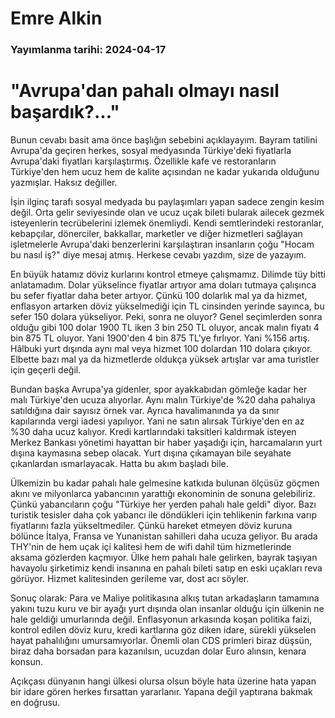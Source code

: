 # Emre Alkin

### Yayımlanma tarihi: 2024-04-17

# "Avrupa'dan pahalı olmayı nasıl başardık?..."

Bunun cevabı basit ama önce başlığın sebebini açıklayayım. Bayram tatilini Avrupa'da geçiren herkes, sosyal medyasında Türkiye'deki fiyatlarla Avrupa'daki fiyatları karşılaştırmış. Özellikle kafe ve restoranların Türkiye'den hem ucuz hem de kalite açısından ne kadar yukarıda olduğunu yazmışlar. Haksız değiller.

İşin ilginç tarafı sosyal medyada bu paylaşımları yapan sadece zengin kesim değil. Orta gelir seviyesinde olan ve ucuz uçak bileti bularak ailecek gezmek isteyenlerin tecrübelerini izlemek önemliydi. Kendi semtlerindeki restoranlar, kebapçılar, dönerciler, bakkallar, marketler ve diğer hizmetleri sağlayan işletmelerle Avrupa'daki benzerlerini karşılaştıran insanların çoğu "Hocam bu nasıl iş?" diye mesaj atmış. Herkese cevabı yazdım, size de yazayım.

En büyük hatamız döviz kurlarını kontrol etmeye çalışmamız. Dilimde tüy bitti anlatamadım. Dolar yükselince fiyatlar artıyor ama doları tutmaya çalışınca bu sefer fiyatlar daha beter artıyor. Çünkü 100 dolarlık mal ya da hizmet, enflasyon artarken döviz yükselmediği için TL cinsinden yerinde sayınca, bu sefer 150 dolara yükseliyor. Peki, sonra ne oluyor? Genel seçimlerden sonra olduğu gibi 100 dolar 1900 TL iken 3 bin 250 TL oluyor, ancak malın fiyatı 4 bin 875 TL oluyor. Yani 1900'den 4 bin 875 TL'ye fırlıyor. Yani %156 artış. Hâlbuki yurt dışında aynı mal veya hizmet 100 dolardan 110 dolara çıkıyor. Elbette bazı mal ya da hizmetlerde oldukça yüksek artışlar var ama turistler için geçerli değil.

Bundan başka Avrupa'ya gidenler, spor ayakkabıdan gömleğe kadar her malı Türkiye'den ucuza alıyorlar. Aynı malın Türkiye'de %20 daha pahalıya satıldığına dair sayısız örnek var. Ayrıca havalimanında ya da sınır kapılarında vergi iadesi yapılıyor. Yani ne satın alırsak Türkiye'den en az %30 daha ucuz kalıyor. Kredi kartlarındaki taksitleri kaldırmak isteyen Merkez Bankası yönetimi hayattan bir haber yaşadığı için, harcamaların yurt dışına kaymasına sebep olacak. Yurt dışına çıkamayan bile seyahate çıkanlardan ısmarlayacak. Hatta bu akım başladı bile.

Ülkemizin bu kadar pahalı hale gelmesine katkıda bulunan ölçüsüz göçmen akını ve milyonlarca yabancının yarattığı ekonominin de sonuna gelebiliriz. Çünkü yabancıların çoğu "Türkiye her yerden pahalı hale geldi" diyor. Bazı turistik tesisler daha çok yabancı ile döndükleri için tehlikenin farkına varıp fiyatlarını fazla yükseltmediler. Çünkü hareket etmeyen döviz kuruna bölünce İtalya, Fransa ve Yunanistan sahilleri daha ucuza geliyor. Bu arada THY'nin de hem uçak içi kalitesi hem de wifi dahil tüm hizmetlerinde aksama gözlerden kaçmıyor. Ülke hem pahalı hale gelirken, bayrak taşıyan havayolu şirketimiz kendi insanına en pahalı bileti satıp en eski uçakları reva görüyor. Hizmet kalitesinden gerileme var, dost acı söyler.

Sonuç olarak: Para ve Maliye politikasına alkış tutan arkadaşların tamamına yakını tuzu kuru ve bir ayağı yurt dışında olan insanlar olduğu için ülkenin ne hale geldiği umurlarında değil. Enflasyonun arkasında koşan politika faizi, kontrol edilen döviz kuru, kredi kartlarına göz diken idare, sürekli yükselen hayat pahalılığını umursamıyorlar. Önemli olan CDS primleri biraz düşsün, biraz daha borsadan para kazanılsın, ucuzdan dolar Euro alınsın, kenara konsun.

Açıkçası dünyanın hangi ülkesi olursa olsun böyle hata üzerine hata yapan bir idare gören herkes fırsattan yararlanır. Yapana değil yaptırana bakmak en doğrusu.

